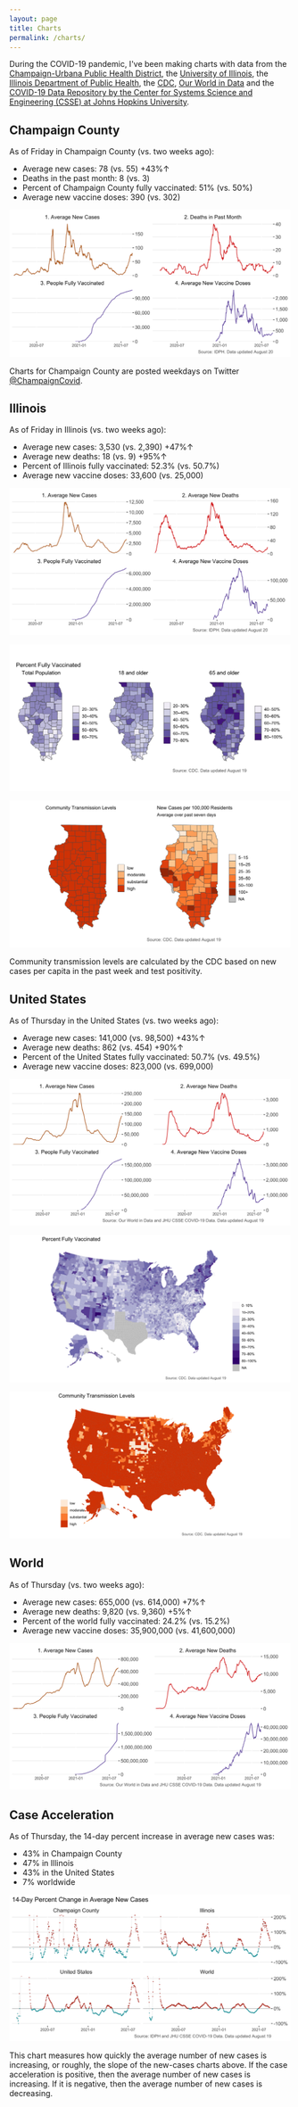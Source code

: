 ```yaml
---
layout: page
title: Charts
permalink: /charts/
---
```


During the COVID-19 pandemic, I've been making charts with data from the [Champaign-Urbana Public Health District](https://www.c-uphd.org/champaign-urbana-illinois-coronavirus-information.html), the [University of Illinois](https://go.illinois.edu/COVIDTestingData), the [Illinois Department of Public Health](http://www.dph.illinois.gov/covid19), the [CDC](https://covid.cdc.gov/covid-data-tracker/), [Our World in Data](https://github.com/owid/covid-19-data/tree/master/public/data) and the [COVID-19 Data Repository by the Center for Systems Science and Engineering (CSSE) at Johns Hopkins University](https://github.com/CSSEGISandData/COVID-19).

## Champaign County

As of Friday in Champaign County (vs. two weeks ago):
  
  - Average new cases: 78 (vs. 55) +43%↑
  - Deaths in the past month: 8 (vs. 3)
  - Percent of Champaign County fully vaccinated: 51% (vs. 50%)
  - Average new vaccine doses: 390 (vs. 302)

![Champaign County Metrics](https://raw.githubusercontent.com/bzigterman/CUcovid/main/gh_action/Champaign_facet.png)

Charts for Champaign County are posted weekdays on Twitter [@ChampaignCovid](https://twitter.com/ChampaignCovid).

## Illinois

As of Friday in Illinois (vs. two weeks ago):
  
  - Average new cases: 3,530 (vs. 2,390) +47%↑
  - Average new deaths: 18 (vs. 9) +95%↑
  - Percent of Illinois fully vaccinated: 52.3% (vs. 50.7%)
  - Average new vaccine doses: 33,600 (vs. 25,000)

![Illinois Metrics](https://raw.githubusercontent.com/bzigterman/CUcovid/main/gh_action/IL_facet.png)

![Illinois CDC_vax_combined map](https://raw.githubusercontent.com/bzigterman/CUcovid/main/gh_action/IL_vax_combined.png)

![IL CDC_cases_transmission_IL map](https://raw.githubusercontent.com/bzigterman/CUcovid/main/gh_action/IL_cases_transmission.png)

Community transmission levels are calculated by the CDC based on new cases per capita in the past week and test positivity.

## United States

As of Thursday in the United States (vs. two weeks ago):
  
  - Average new cases: 141,000 (vs. 98,500) +43%↑
  - Average new deaths: 862 (vs. 454) +90%↑
  - Percent of the United States fully vaccinated: 50.7% (vs. 49.5%)
  - Average new vaccine doses: 823,000 (vs. 699,000)

![USA Metrics](https://raw.githubusercontent.com/bzigterman/CUcovid/main/gh_action/US_facet.png)

![USA fully vaccinated map](https://raw.githubusercontent.com/bzigterman/CUcovid/main/gh_action/usa_vax_total.png)

![USA transmission levels map](https://raw.githubusercontent.com/bzigterman/CUcovid/main/gh_action/usa_transmission.png)

## World

As of Thursday (vs. two weeks ago):
  
  - Average new cases: 655,000 (vs. 614,000) +7%↑
  - Average new deaths: 9,820 (vs. 9,360) +5%↑
  - Percent of the world fully vaccinated: 24.2% (vs. 15.2%)
  - Average new vaccine doses: 35,900,000 (vs. 41,600,000)

![World Metrics](https://raw.githubusercontent.com/bzigterman/CUcovid/main/gh_action/world_facet.png)

## Case Acceleration

As of Thursday, the 14-day percent increase in average new cases was:
  
  - 43% in Champaign County
  - 47% in Illinois
  - 43% in the United States
  - 7% worldwide

![Case Acceleration](https://raw.githubusercontent.com/bzigterman/CUcovid/main/gh_action/new_cases_change_facet.png)

This chart measures how quickly the average number of new cases is increasing, or roughly, the slope of the new-cases charts above. If the case acceleration is positive, then the average number of new cases is increasing. If it is negative, then the average number of new cases is decreasing. 


